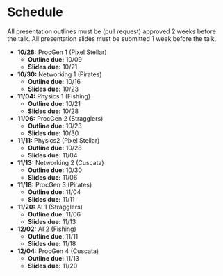 # Schedule

All presentation outlines must be (pull request) approved 2 weeks before the talk.
All presentation slides must be submitted 1 week before the talk.

* **10/28:** ProcGen 1 (Pixel Stellar)
	* **Outline due:** 10/09
	* **Slides due:** 10/21
* **10/30:** Networking 1 (Pirates)
	* **Outline due:** 10/16
	* **Slides due:** 10/23
* **11/04:** Physics 1 (Fishing)
	* **Outline due:** 10/21
	* **Slides due:** 10/28
* **11/06:** ProcGen 2 (Stragglers)
	* **Outline due:** 10/23
	* **Slides due:** 10/30
* **11/11:** Physics2 (Pixel Stellar)
	* **Outline due:** 10/28
	* **Slides due:** 11/04
* **11/13:** Networking 2 (Cuscata)
	* **Outline due:** 10/30
	* **Slides due:** 11/06
* **11/18:** ProcGen 3 (Pirates)
	* **Outline due:** 11/04
	* **Slides due:** 11/11
* **11/20:** AI 1 (Stragglers)
	* **Outline due:** 11/06
	* **Slides due:** 11/13
* **12/02:** AI 2 (Fishing)
	* **Outline due:** 11/11
	* **Slides due:** 11/18
* **12/04:** ProcGen 4 (Cuscata)
	* **Outline due:** 11/13
	* **Slides due:** 11/20
